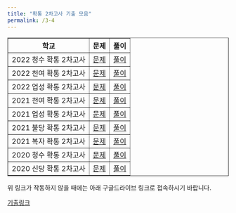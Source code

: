 ```yaml
---
title: "확통 2차고사 기출 모음"
permalink: /3-4
---
```

<table border="1">
<th>학교</th> <th>문제</th> <th>풀이</th>
  <tr>
	<td>2022 청수 확통 2차고사</td>
    <td><a href="/pdf/test4th/2020/2022 청수 확통 2차고사.pdf">문제</a></td>
    <td><a href="/pdf/test4th/2020풀이/%5B풀이%5D 2022 청수 확통 2차고사.pdf">풀이</a></td>
  </tr>
    <tr>
	<td>2022 천여 확통 2차고사</td>
    <td><a href="/pdf/test4th/2020/2022 천여 확통 2차고사.pdf">문제</a></td>
    <td><a href="/pdf/test4th/2020풀이/%5B풀이%5D 2022 천여 확통 2차고사.pdf">풀이</a></td>
  </tr>
    <tr>
	<td>2022 업성 확통 2차고사</td>
    <td><a href="/pdf/test4th/2020/2022 업성 확통 2차고사.pdf">문제</a></td>
    <td><a href="/pdf/test4th/2020풀이/%5B풀이%5D 2022 업성 확통 2차고사.pdf">풀이</a></td>
  </tr>
    <tr>
	<td>2021 천여 확통 2차고사</td>
    <td><a href="/pdf/test4th/2020/2021 천여 확통 2차고사.pdf">문제</a></td>
    <td><a href="/pdf/test4th/2020풀이/%5B풀이%5D 2021 천여 확통 2차고사.pdf">풀이</a></td>
  </tr>
    <tr>
	<td>2021 업성 확통 2차고사</td>
    <td><a href="/pdf/test4th/2020/2021 업성 확통 2차고사.pdf">문제</a></td>
    <td><a href="/pdf/test4th/2020풀이/%5B풀이%5D 2021 업성 확통 2차고사.pdf">풀이</a></td>
  </tr>
    <tr>
	<td>2021 불당 확통 2차고사</td>
    <td><a href="/pdf/test4th/2020/2021 불당 확통 2차고사.pdf">문제</a></td>
    <td><a href="/pdf/test4th/2020풀이/%5B풀이%5D 2021 불당 확통 2차고사.pdf">풀이</a></td>
  </tr>
    <tr>
	<td>2021 복자 확통 2차고사</td>
    <td><a href="/pdf/test4th/2020/2021 복자 확통 2차고사.pdf">문제</a></td>
    <td><a href="/pdf/test4th/2020풀이/%5B풀이%5D 2021 복자 확통 2차고사.pdf">풀이</a></td>
  </tr>
    <tr>
	<td>2020 청수 확통 2차고사</td>
    <td><a href="/pdf/test4th/2020/2020 청수 고3 확통 2차고사.pdf">문제</a></td>
    <td><a href="/pdf/test4th/2020풀이/%5B풀이%5D 2020 청수 고3 확통 2차고사.pdf">풀이</a></td>
  </tr>
    <tr>
	<td>2020 신당 확통 2차고사</td>
    <td><a href="/pdf/test4th/2020/2020 신당 확통 2차고사.pdf">문제</a></td>
    <td><a href="/pdf/test4th/2020풀이/%5B풀이%5D 2020 신당 확통 2차고사.pdf">풀이</a></td>
  </tr>
  </table>

위 링크가 작동하지 않을 때에는 아래 구글드라이브 링크로 접속하시기 바랍니다.

[기출링크](https://drive.google.com/drive/folders/1UGlk_cz3JxXd47V4J7xAkEuPP_U67GFC?usp=sharing)



